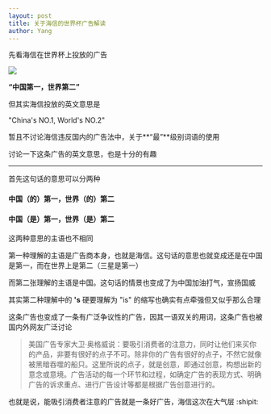 ```yaml
---
layout: post
title: 关于海信的世界杯广告解读
author: Yang
---
```


先看海信在世界杯上投放的广告

![](https://b2.yangtze.in/pic/other/hisense.jpeg)

**“中国第一，世界第二”**

但其实海信投放的英文意思是

"China's NO.1, World's NO.2"

暂且不讨论海信违反国内的广告法中，关于**“最”**级别词语的使用

讨论一下这条广告的英文意思，也是十分的有趣

---

首先这句话的意思可以分两种

#### 中国（的）第一，世界（的）第二

#### 中国（是）第一，世界（是）第二

这两种意思的主语也不相同

第一种理解的主语是广告商本身，也就是海信。这句话的意思也就变成还是在中国是第一，而在世界上是第二（三星是第一）

而第二张理解的主语是中国。这句话的情景也变成了为中国加油打气，宣扬国威

其实第二种理解中的 **'s** 硬要理解为 "is" 的缩写也确实有点牵强但又似乎那么合理

这条广告也变成了一条有广泛争议性的广告，因其一语双关的用词，这条广告也被国内外网友广泛讨论

> 美国广告专家大卫·奥格威说：要吸引消费者的注意力，同时让他们来买你的产品，非要有很好的点子不可。除非你的广告有很好的点子，不然它就像被黑暗吞噬的船只。这里所说的点子，就是创意，即通过创意，构想出新的意念或意境。广告活动的每一个环节和过程，如确定广告的表现方式、明确广告的诉求重点、进行广告设计等都是根据广告创意进行的。

也就是说，能吸引消费者注意的广告就是一条好广告，海信这次在大气层 :shipit:
